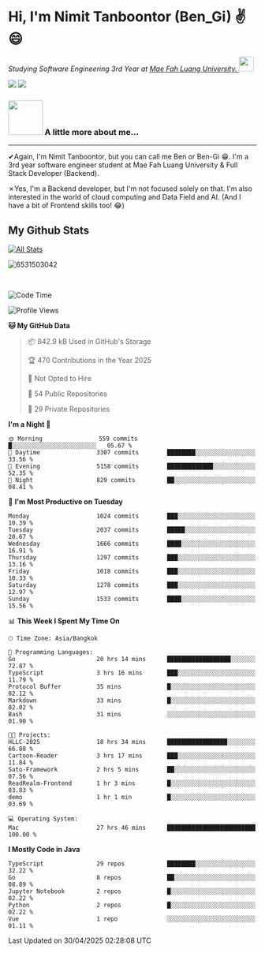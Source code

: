 # Hi, I'm Nimit Tanboontor (Ben_Gi) ✌😄
<p><em>Studying Software Engineering 3rd Year at <a href="https://en.mfu.ac.th/home.html"> Mae Fah Luang University.
</a><img src="https://media.giphy.com/media/WUlplcMpOCEmTGBtBW/giphy.gif" width="30"> </em></p>


[![](https://img.shields.io/badge/linkedin-%230077B5.svg?style=for-the-badge&logo=linkedin)]([https://www.linkedin.com/in/thanaphoom-babparn/](https://www.linkedin.com/in/nimit-tanbooutor-798139246/))
[![](https://img.shields.io/badge/Medium-12100E?style=for-the-badge&logo=medium&logoColor=white)](https://medium.com/@nimittanbooutor)

### <img src="https://media.giphy.com/media/VgCDAzcKvsR6OM0uWg/giphy.gif" width="70"> A little more about me...  

<hr> <!-- Horizontal line -->

&#10004;Again, I'm Nimit Tanboontor, but you can call me Ben or Ben-Gi 😁. I'm a 3rd year software engineer student at Mae Fah Luang University & Full Stack Developer (Backend).

&#10007;Yes, I'm a Backend developer, but I'm not focused solely on that. I'm also interested in the world of cloud computing and Data Field and AI. (And I have a bit of Frontend skills too! 😂)


## My Github Stats

[![All Stats](https://github-readme-stats.vercel.app/api?username=6531503042&show_icons=true&theme=algolia)](https://github.com/6531503042)

<p><img align="center" src="https://github-readme-streak-stats.herokuapp.com/?user=6531503042&" alt="6531503042" /></p>

<br />


<!--START_SECTION:waka-->
![Code Time](http://img.shields.io/badge/Code%20Time-517%20hrs%2054%20mins-blue)

![Profile Views](http://img.shields.io/badge/Profile%20Views-0-blue)

**🐱 My GitHub Data** 

> 📦 842.9 kB Used in GitHub's Storage 
 > 
> 🏆 470 Contributions in the Year 2025
 > 
> 🚫 Not Opted to Hire
 > 
> 📜 54 Public Repositories 
 > 
> 🔑 29 Private Repositories 
 > 
**I'm a Night 🦉** 

```text
🌞 Morning                559 commits         █░░░░░░░░░░░░░░░░░░░░░░░░   05.67 % 
🌆 Daytime                3307 commits        ████████░░░░░░░░░░░░░░░░░   33.56 % 
🌃 Evening                5158 commits        █████████████░░░░░░░░░░░░   52.35 % 
🌙 Night                  829 commits         ██░░░░░░░░░░░░░░░░░░░░░░░   08.41 % 
```
📅 **I'm Most Productive on Tuesday** 

```text
Monday                   1024 commits        ███░░░░░░░░░░░░░░░░░░░░░░   10.39 % 
Tuesday                  2037 commits        █████░░░░░░░░░░░░░░░░░░░░   20.67 % 
Wednesday                1666 commits        ████░░░░░░░░░░░░░░░░░░░░░   16.91 % 
Thursday                 1297 commits        ███░░░░░░░░░░░░░░░░░░░░░░   13.16 % 
Friday                   1018 commits        ███░░░░░░░░░░░░░░░░░░░░░░   10.33 % 
Saturday                 1278 commits        ███░░░░░░░░░░░░░░░░░░░░░░   12.97 % 
Sunday                   1533 commits        ████░░░░░░░░░░░░░░░░░░░░░   15.56 % 
```


📊 **This Week I Spent My Time On** 

```text
🕑︎ Time Zone: Asia/Bangkok

💬 Programming Languages: 
Go                       20 hrs 14 mins      ██████████████████░░░░░░░   72.87 % 
TypeScript               3 hrs 16 mins       ███░░░░░░░░░░░░░░░░░░░░░░   11.79 % 
Protocol Buffer          35 mins             █░░░░░░░░░░░░░░░░░░░░░░░░   02.12 % 
Markdown                 33 mins             █░░░░░░░░░░░░░░░░░░░░░░░░   02.02 % 
Bash                     31 mins             ░░░░░░░░░░░░░░░░░░░░░░░░░   01.90 % 

🐱‍💻 Projects: 
HLLC-2025                18 hrs 34 mins      █████████████████░░░░░░░░   66.88 % 
Cartoon-Reader           3 hrs 17 mins       ███░░░░░░░░░░░░░░░░░░░░░░   11.84 % 
Sato-Framework           2 hrs 5 mins        ██░░░░░░░░░░░░░░░░░░░░░░░   07.56 % 
ReadRealm-Frontend       1 hr 3 mins         █░░░░░░░░░░░░░░░░░░░░░░░░   03.83 % 
demo                     1 hr 1 min          █░░░░░░░░░░░░░░░░░░░░░░░░   03.69 % 

💻 Operating System: 
Mac                      27 hrs 46 mins      █████████████████████████   100.00 % 
```

**I Mostly Code in Java** 

```text
TypeScript               29 repos            ████████░░░░░░░░░░░░░░░░░   32.22 % 
Go                       8 repos             ██░░░░░░░░░░░░░░░░░░░░░░░   08.89 % 
Jupyter Notebook         2 repos             █░░░░░░░░░░░░░░░░░░░░░░░░   02.22 % 
Python                   2 repos             █░░░░░░░░░░░░░░░░░░░░░░░░   02.22 % 
Vue                      1 repo              ░░░░░░░░░░░░░░░░░░░░░░░░░   01.11 % 
```




 Last Updated on 30/04/2025 02:28:08 UTC
<!--END_SECTION:waka-->
